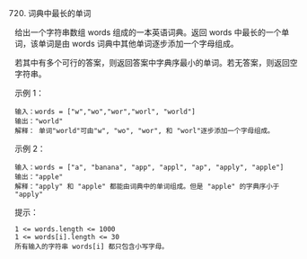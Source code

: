 720. 词典中最长的单词


给出一个字符串数组 words 组成的一本英语词典。返回 words 中最长的一个单词，该单词是由 words 词典中其他单词逐步添加一个字母组成。

若其中有多个可行的答案，则返回答案中字典序最小的单词。若无答案，则返回空字符串。

 

示例 1：

    输入：words = ["w","wo","wor","worl", "world"]
    输出："world"
    解释： 单词"world"可由"w", "wo", "wor", 和 "worl"逐步添加一个字母组成。
    
示例 2：

    输入：words = ["a", "banana", "app", "appl", "ap", "apply", "apple"]
    输出："apple"
    解释："apply" 和 "apple" 都能由词典中的单词组成。但是 "apple" 的字典序小于 "apply" 
 

提示：

    1 <= words.length <= 1000
    1 <= words[i].length <= 30
    所有输入的字符串 words[i] 都只包含小写字母。
